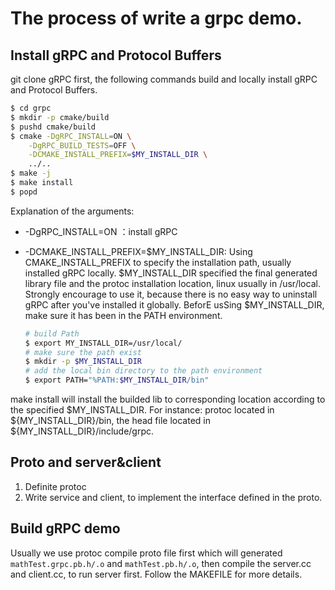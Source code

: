 # The process of write a grpc demo.

## Install gRPC and Protocol Buffers

git clone gRPC first, the following commands build and locally install gRPC and Protocol Buffers.

```sh
$ cd grpc
$ mkdir -p cmake/build
$ pushd cmake/build
$ cmake -DgRPC_INSTALL=ON \
    -DgRPC_BUILD_TESTS=OFF \
    -DCMAKE_INSTALL_PREFIX=$MY_INSTALL_DIR \
    ../..
$ make -j
$ make install
$ popd
```
Explanation of the arguments:
* -DgRPC_INSTALL=ON ：install gRPC
* -DCMAKE_INSTALL_PREFIX=$MY_INSTALL_DIR: Using CMAKE_INSTALL_PREFIX to specify the installation path, usually installed gRPC locally. $MY_INSTALL_DIR specified the final generated library file and the protoc installation location, linux usually in /usr/local. Strongly encourage to use it, because there is no easy way to uninstall gRPC after you've installed it globally. BeforE usSing $MY_INSTALL_DIR, make sure it has been in the PATH environment.
    
    ```sh
    # build Path
    $ export MY_INSTALL_DIR=/usr/local/
    # make sure the path exist
    $ mkdir -p $MY_INSTALL_DIR
    # add the local bin directory to the path environment
    $ export PATH="%PATH:$MY_INSTALL_DIR/bin"
    ```

make install will install the builded lib to corresponding location according to the specified $MY_INSTALL_DIR. For instance: protoc located in ${MY_INSTALL_DIR}/bin, the head file located in ${MY_INSTALL_DIR}/include/grpc.

##  Proto and server&client 
1. Definite protoc
2. Write service and client, to implement the interface defined in the proto.

## Build gRPC demo
Usually we use protoc compile proto file first which will generated `mathTest.grpc.pb.h/.o` and `mathTest.pb.h/.o`, then compile the server.cc and client.cc, to run server first.
Follow the MAKEFILE for more details.


